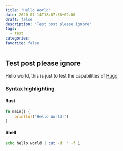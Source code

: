 ```yaml
---
title: "Hello World"
date: 2020-07-14T18:07:56+02:00
draft: false
description: "Test post please ignore"
tags:
  - test
categories:
favorite: false
---
```


## Test post please ignore

Hello world, this is just to test the capabilities of [Hugo](https://gohugo.io/)

<!--more-->

### Syntax highlighting

#### Rust

```rust
fn main() {
    println!("Hello World!")
}
```

#### Shell

```sh
echo hello world | cut -d' ' -f 1
```
